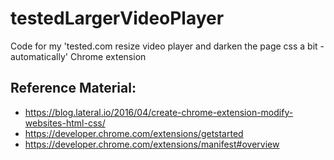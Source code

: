 # testedLargerVideoPlayer
Code for my 'tested.com resize video player and darken the page css a bit - automatically' Chrome extension

## Reference Material:
- https://blog.lateral.io/2016/04/create-chrome-extension-modify-websites-html-css/
- https://developer.chrome.com/extensions/getstarted
- https://developer.chrome.com/extensions/manifest#overview